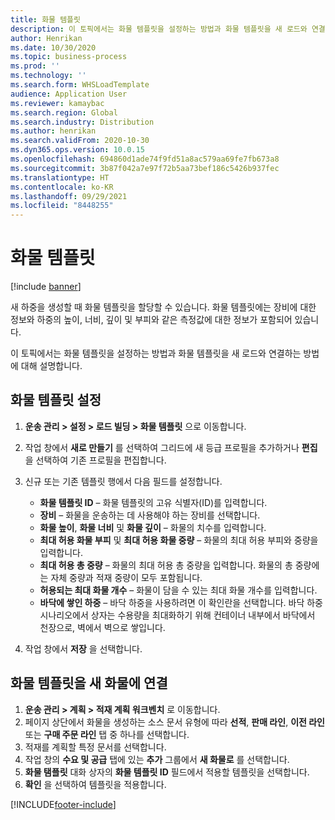 ```yaml
---
title: 화물 템플릿
description: 이 토픽에서는 화물 템플릿을 설정하는 방법과 화물 템플릿을 새 로드와 연결하는 방법에 대해 설명합니다.
author: Henrikan
ms.date: 10/30/2020
ms.topic: business-process
ms.prod: ''
ms.technology: ''
ms.search.form: WHSLoadTemplate
audience: Application User
ms.reviewer: kamaybac
ms.search.region: Global
ms.search.industry: Distribution
ms.author: henrikan
ms.search.validFrom: 2020-10-30
ms.dyn365.ops.version: 10.0.15
ms.openlocfilehash: 694860d1ade74f9fd51a8ac579aa69fe7fb673a8
ms.sourcegitcommit: 3b87f042a7e97f72b5aa73bef186c5426b937fec
ms.translationtype: HT
ms.contentlocale: ko-KR
ms.lasthandoff: 09/29/2021
ms.locfileid: "8448255"
---
```

# <a name="load-templates"></a>화물 템플릿

[!include [banner](../../includes/banner.md)]

새 하중을 생성할 때 화물 템플릿을 할당할 수 있습니다. 화물 템플릿에는 장비에 대한 정보와 하중의 높이, 너비, 깊이 및 부피와 같은 측정값에 대한 정보가 포함되어 있습니다.

이 토픽에서는 화물 템플릿을 설정하는 방법과 화물 템플릿을 새 로드와 연결하는 방법에 대해 설명합니다.

## <a name="set-up-a-load-template"></a>화물 템플릿 설정

1. **운송 관리 \> 설정 \> 로드 빌딩 \> 화물 템플릿** 으로 이동합니다.
1. 작업 창에서 **새로 만들기** 를 선택하여 그리드에 새 등급 프로필을 추가하거나 **편집** 을 선택하여 기존 프로필을 편집합니다.
1. 신규 또는 기존 템플릿 행에서 다음 필드를 설정합니다.

    - **화물 템플릿 ID** – 화물 템플릿의 고유 식별자(ID)를 입력합니다.
    - **장비** – 화물을 운송하는 데 사용해야 하는 장비를 선택합니다.
    - **화물 높이**, **화물 너비** 및 **화물 깊이** – 화물의 치수를 입력합니다.
    - **최대 허용 화물 부피** 및 **최대 허용 화물 중량** – 화물의 최대 허용 부피와 중량을 입력합니다.
    - **최대 허용 총 중량** – 화물의 최대 허용 총 중량을 입력합니다. 화물의 총 중량에는 자체 중량과 적재 중량이 모두 포함됩니다.
    - **허용되는 최대 화물 개수** – 화물이 담을 수 있는 최대 화물 개수를 입력합니다.
    - **바닥에 쌓인 하중** – 바닥 하중을 사용하려면 이 확인란을 선택합니다. 바닥 하중 시나리오에서 상자는 수용량을 최대화하기 위해 컨테이너 내부에서 바닥에서 천장으로, 벽에서 벽으로 쌓입니다.

1. 작업 창에서 **저장** 을 선택합니다.

## <a name="associate-a-load-template-with-a-new-load"></a>화물 템플릿을 새 화물에 연결

1. **운송 관리 \> 계획 \> 적재 계획 워크벤치** 로 이동합니다.
1. 페이지 상단에서 화물을 생성하는 소스 문서 유형에 따라 **선적**, **판매 라인**, **이전 라인** 또는 **구매 주문 라인** 탭 중 하나를 선택합니다. 
1. 적재를 계획할 특정 문서를 선택합니다.
1. 작업 창의 **수요 및 공급** 탭에 있는 **추가** 그룹에서 **새 화물로** 를 선택합니다.
1. **화물 탬플릿** 대화 상자의 **화물 템플릿 ID** 필드에서 적용할 템플릿을 선택합니다.
1. **확인** 을 선택하여 템플릿을 적용합니다.


[!INCLUDE[footer-include](../../../includes/footer-banner.md)]